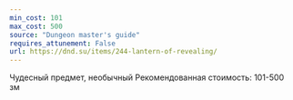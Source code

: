 ```yaml
---
min_cost: 101
max_cost: 500
source: "Dungeon master's guide"
requires_attunement: False
url: https://dnd.su/items/244-lantern-of-revealing/
---
```


Чудесный предмет, необычный
Рекомендованная стоимость: 101-500 зм